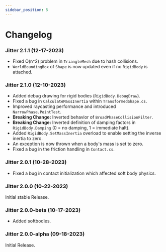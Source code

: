```yaml
---
sidebar_position: 5
---
```


# Changelog

### Jitter 2.1.1 (12-17-2023)
- Fixed O(n^2) problem in `TriangleMesh` due to hash collisions.
- `WorldBoundingBox` of `Shape` is now updated even if no `RigidBody` is attached.

### Jitter 2.1.0 (12-10-2023)

- Added debug drawing for rigid bodies (`RigidBody.DebugDraw`).
- Fixed a bug in `CalculateMassInertia` within `TransformedShape.cs`.
- Improved raycasting performance and introduced `NarrowPhase.PointTest`.
- **Breaking Change:** Inverted behavior of `BroadPhaseCollisionFilter`.
- **Breaking Change:** Inverted definition of damping factors in `RigidBody.Damping` (0 = no damping, 1 = immediate halt).
- Added `RigidBody.SetMassInertia` overload to enable setting the inverse inertia to zero.
- An exception is now thrown when a body's mass is set to zero.
- Fixed a bug in the friction handling in `Contact.cs`.

### Jitter 2.0.1 (10-28-2023)

- Fixed a bug in contact initialization which affected soft body physics.

### Jitter 2.0.0 (10-22-2023)

Initial stable Release.

### Jitter 2.0.0-beta (10-17-2023)

- Added softbodies.

### Jitter 2.0.0-alpha (09-18-2023)

Initial Release.
